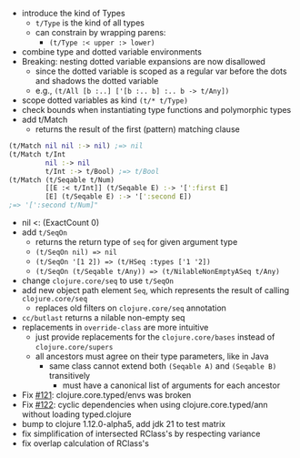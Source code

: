- introduce the kind of Types
  - `t/Type` is the kind of all types
  - can constrain by wrapping parens:
    - `(t/Type :< upper :> lower)`
- combine type and dotted variable environments
- Breaking: nesting dotted variable expansions are now disallowed
  - since the dotted variable is scoped as a regular var before
    the dots and shadows the dotted variable
  - e.g., `(t/All [b :..] ['[b :.. b] :.. b -> t/Any])`
- scope dotted variables as kind `(t/* t/Type)`
- check bounds when instantiating type functions and polymorphic types
- add t/Match
  - returns the result of the first (pattern) matching clause
```clojure
(t/Match nil nil :-> nil) ;=> nil
(t/Match t/Int
         nil :-> nil
         t/Int :-> t/Bool) ;=> t/Bool
(t/Match (t/Seqable t/Num)
         [[E :< t/Int]] (t/Seqable E) :-> '[':first E]
         [E] (t/Seqable E) :-> '[':second E])
;=> '[':second t/Num]"
```
- nil <: (ExactCount 0)
- add `t/SeqOn`
  - returns the return type of `seq` for given argument type
  - `(t/SeqOn nil) => nil`
  - `(t/SeqOn '[1 2]) => (t/HSeq :types ['1 '2])`
  - `(t/SeqOn (t/Seqable t/Any)) => (t/NilableNonEmptyASeq t/Any)`
- change `clojure.core/seq` to use `t/SeqOn`
- add new object path element `Seq`, which represents the result of calling `clojure.core/seq`
  - replaces old filters on `clojure.core/seq` annotation
- `cc/butlast` returns a nilable non-empty seq
- replacements in `override-class` are more intuitive
  - just provide replacements for the `clojure.core/bases` instead of `clojure.core/supers`
  - all ancestors must agree on their type parameters, like in Java
    - same class cannot extend both `(Seqable A)` and `(Seqable B)` transitively
        - must have a canonical list of arguments for each ancestor
- Fix [#121](https://github.com/typedclojure/typedclojure/issues/121): clojure.core.typed/envs was broken
- Fix [#122](https://github.com/typedclojure/typedclojure/issues/122): cyclic dependencies when using clojure.core.typed/ann without loading typed.clojure
- bump to clojure 1.12.0-alpha5, add jdk 21 to test matrix
- fix simplification of intersected RClass's by respecting variance
- fix overlap calculation of RClass's

